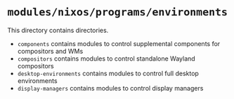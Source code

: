 # `modules/nixos/programs/environments`
This directory contains directories.
- `components` contains modules to control supplemental components for compositors and WMs
- `compositors` contains modules to control standalone Wayland compositors
- `desktop-environments` contains modules to control full desktop environments
- `display-managers` contains modules to control display managers
